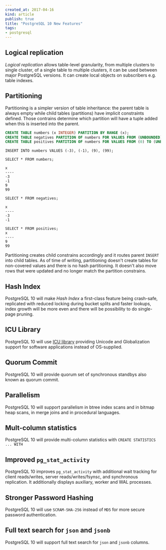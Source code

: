 ```yaml
---
created_at: 2017-04-16 
kind: article
publish: true
title: "PostgreSQL 10 New Features"
tags: 
- postgresql
---
```


## Logical replication

*Logical replication* allows table-level granularity, from multiple clusters to single cluster, of a single table to multiple clusters, it can be used between major PostgreSQL versions. It can create local objects on subscribers e.g. table indexes.

## Partitioning 

Partitioning is a simpler version of table inheritance: the parent table is always empty while child tables (partitions) have implicit constraints defined. Those contrains determine which partition will have a tuple added when this is inserted into the parent.

```sql
CREATE TABLE numbers (x INTEGER) PARTITION BY RANGE (x);
CREATE TABLE negatives PARTITION OF numbers FOR VALUES FROM (UNBOUNDED) TO (0);
CREATE TABLE positives PARTITION OF numbers FOR VALUES FROM (0) TO (UNBOUNDED)
```

```
INSERT INTO numbers VALUES (-3), (-1), (9), (99);
```

```
SELECT * FROM numbers;
```

```
x
----
-3
-1
9
99
```

```
SELECT * FROM negatives;
```

```
x
----
-3
-1
```

```
SELECT * FROM positives;
x
----
9
99
```

Partitioning creates child constrains accordingly and it routes parent `INSERT` into child tables. As of time of writing, partitioning doesn't create tables for non-covered values and there is no hash partitioning. It doesn't also move rows that were updated and no longer match the partition constrains. 

## Hash Index

PostgreSQL 10 will make *Hash Index* a first-class feature being crash-safe, replicated with reduced locking during bucket splits and faster lookups, index growth will be more even and there will be possibility to do single-page pruning. 

## ICU Library

PostgreSQL 10 will use [ICU library](site.icu-project.org/) providing Unicode and Globalization support for software applications instead of OS-supplied. 

## Quorum Commit

PostgreSQL 10 will provide quorum set of synchronous standbys also known as quorum commit. 

## Parallelism

PostgreSQL 10 will support parallelism in btree index scans and in bitmap heap scans, in merge joins and in procedural languages. 

## Mult-column statistics

PostgreSQL 10 will provide multi-column statistics with `CREATE STATISTICS ... WITH`

## Improved `pg_stat_activity`

PostgreSQL 10 improves `pg_stat_activity` with additional wait tracking for client reads/writes, server reads/writes/fsynsc, and synchronous replication. It additionally displays auxiliary, worker and WAL processes. 

## Stronger Password Hashing

PostgreSQL 10 will use `SCRAM-SHA-256` instead of `MD5` for more secure password authentication.

## Full text search for `json` and `jsonb`

PostgreSQL 10 will support full text search for `json` and `jsonb` columns. 
